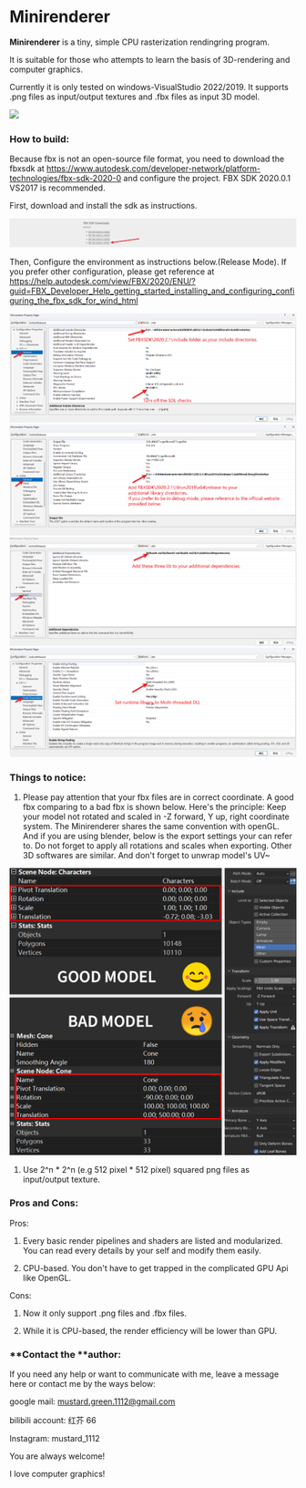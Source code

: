 # Minirenderer

**Minirenderer** is a tiny, simple CPU rasterization rendingring program.

It is suitable for those who attempts to learn the basis of 3D-rendering and computer graphics.

Currently it is only tested on windows-VisualStudio 2022/2019. It supports .png files as input/output textures and .fbx files as input 3D model.

![](blob:file:///849bc782-a0b3-4c74-8715-6bab3776d281)&#x20;

### **How to build:**

Because fbx is not an open-source file format, you need to download the fbxsdk at <https://www.autodesk.com/developer-network/platform-technologies/fbx-sdk-2020-0> and configure the project. FBX SDK 2020.0.1 VS2017 is recommended.

First, download and install the sdk as instructions.

![](README_md_files/563737b0-613e-11ee-a1c5-2153c1a8046e.jpeg?v=1&type=image)

Then, Configure the environment as instructions below.(Release Mode). If you prefer other configuration, please get reference at <https://help.autodesk.com/view/FBX/2020/ENU/?guid=FBX_Developer_Help_getting_started_installing_and_configuring_configuring_the_fbx_sdk_for_wind_html>

![](README_md_files/1e5b5500-613f-11ee-a1c5-2153c1a8046e.jpeg?v=1&type=image)![](README_md_files/6d932da0-613f-11ee-a1c5-2153c1a8046e.jpeg?v=1&type=image)![](README_md_files/8b905530-613f-11ee-a1c5-2153c1a8046e.jpeg?v=1&type=image)![](README_md_files/a9e47660-613f-11ee-a1c5-2153c1a8046e.jpeg?v=1&type=image)

### **Things to notice:**

1.  Please pay attention that your fbx files are in correct coordinate. A good fbx comparing to a bad fbx is shown below. Here's the principle: Keep your model not rotated and scaled in -Z forward, Y up, right coordinate system. The Minirenderer shares the same convention with openGL. And if you are using blender, below is the export settings your can refer to. Do not forget to apply all rotations and scales when exporting. Other 3D softwares are similar. And don't forget to unwrap model's UV\~

![](README_md_files/1ad25bb0-6147-11ee-a1c5-2153c1a8046e.jpeg?v=1&type=image)

1.  Use 2^n \* 2^n (e.g 512 pixel \* 512 pixel) squared png files as input/output texture.

### Pros and Cons:

Pros:

1.  Every basic render pipelines and shaders are listed and modularized. You can read every details by your self and modify them easily.

2.  CPU-based. You don't have to get trapped in the complicated GPU Api like OpenGL.

Cons:

1.  Now it only support .png files and .fbx files.

2.  While it is CPU-based, the render efficiency will be lower than GPU.

### **Contact the **author:

If you need any help or want to communicate with me, leave a message here or contact me by the ways below:

google mail: <mustard.green.1112@gmail.com>

bilibili account: 红芥 66

Instagram: mustard_1112

You are always welcome!&#x20;

I love computer graphics!
